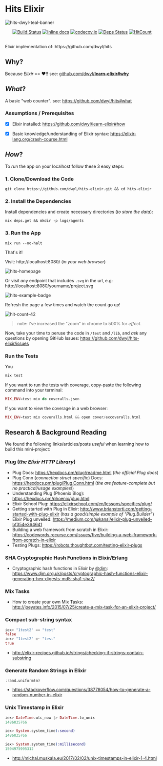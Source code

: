 # Hits Elixir

![hits-dwyl-teal-banner](https://user-images.githubusercontent.com/194400/30136430-d1b2c2b8-9356-11e7-9ed5-3d84f6e44066.png)

<div align="center">

[![Build Status](https://img.shields.io/travis/dwyl/hits-elixir.svg?style=flat-square)](https://travis-ci.org/dwyl/hits-elixir)
[![Inline docs](http://inch-ci.org/github/dwyl/hits-elixir.svg?style=flat-square)](http://inch-ci.org/github/dwyl/hits-elixir)
[![codecov.io](https://img.shields.io/codecov/c/github/dwyl/hits-elixir/master.svg?style=flat-square)](http://codecov.io/github/dwyl/hits-elixir?branch=master)
[![Deps Status](https://beta.hexfaktor.org/badge/all/github/dwyl/hits-elixir.svg?style=flat-square)](https://beta.hexfaktor.org/github/dwyl/hits-elixir)
[![HitCount](http://hits.dwyl.io/dwyl/hits-elixir.svg)](https://github.com/dwyl/hits-elixir)

</div>

<br />
Elixir implementation of: https://github.com/dwyl/hits

## Why?

Because _Elixir_ == :heart:!! see:
[github.com/dwyl/**learn-elixir#why**](https://github.com/dwyl/learn-elixir#why)

## _What_?

A basic "web counter". see: https://github.com/dwyl/hits#what


### Assumptions / Prerequisites

+ [x] Elixir installed: https://github.com/dwyl/learn-elixir#how
+ [x] Basic knowledge/understanding of Elixir syntax:
https://elixir-lang.org/crash-course.html


## _How_?

To _run_ the app on your localhost follow these 3 easy steps:

### 1. Clone/Download the Code

```
git clone https://github.com/dwyl/hits-elixir.git && cd hits-elixir
```

### 2. Install the Dependencies

Install dependencies and create necessary directories (_to store the data_):

```
mix deps.get && mkdir -p logs/agents
```

### 3. Run the App

```
mix run --no-halt
```

That's it! <br />


Visit: http://localhost:8080/ (_in your web browser_)

![hits-homepage](https://user-images.githubusercontent.com/194400/30294516-3dc31aca-9735-11e7-9e07-29a74e7c6bf0.png)

Or visit _any_ endpoint that includes `.svg` in the url,
e.g: http://localhost:8080/yourname/project.svg

![hits-example-badge](https://user-images.githubusercontent.com/194400/30294601-915b28b2-9735-11e7-8c56-c3ea6f414ded.png)

Refresh the page a few times and watch the count go up!

![hit-count-42](https://user-images.githubusercontent.com/194400/30295139-7db6c008-9737-11e7-9098-9488319e1271.png)

> note: I've increased the "zoom" in chrome to 500% for _effect_.


Now, take your time to peruse the code in `/test` and `/lib`,
and _ask_ any questions by opening GitHub Issues:
https://github.com/dwyl/hits-elixir/issues


### Run the Tests

You

```elixir
mix test
```

If you want to run the tests with coverage, copy-paste the following command
into your terminal:

```elixir
MIX_ENV=test mix do coveralls.json
```
If you want to view the coverage in a web browser:

```elixir
MIX_ENV=test mix coveralls.html && open cover/excoveralls.html
```

## Research & Background Reading

We found the following links/articles/posts _useful_
when learning how to build this mini-project:

### Plug (_the Elixir HTTP Library_)

+ Plug Docs: https://hexdocs.pm/plug/readme.html (_the official Plug docs_)
+ Plug Conn (_connection struct specific_) Docs:
https://hexdocs.pm/plug/Plug.Conn.html
(_the are feature-complete but no practical/usage examples!_)
+ Understanding Plug (Phoenix Blog): https://hexdocs.pm/phoenix/plug.html
+ Elixir School Plug:
https://elixirschool.com/en/lessons/specifics/plug/
+ Getting started with Plug in Elixir:
http://www.brianstorti.com/getting-started-with-plug-elixir
(_has a good/simple example of "Plug.Builder"_)
+ Elixir Plug unveiled:
https://medium.com/@kansi/elixir-plug-unveiled-bf354e364641
+ Building a web framework from scratch in Elixir:
https://codewords.recurse.com/issues/five/building-a-web-framework-from-scratch-in-elixir
+ Testing Plugs: https://robots.thoughtbot.com/testing-elixir-plugs

### SHA Cryptographic Hash Functions in Elixir/Erlang

+ Cryptographic hash functions in Elixir by [@djm](https://github.com/djm):
https://www.djm.org.uk/posts/cryptographic-hash-functions-elixir-generating-hex-digests-md5-sha1-sha2/

### Mix Tasks

+ How to create your own Mix Tasks:
http://joeyates.info/2015/07/25/create-a-mix-task-for-an-elixir-project/


### Compact sub-string syntax

```elixir
iex> "1test2" == "test"
false
iex> "1test2" =~ "test"
true
```

+ http://elixir-recipes.github.io/strings/checking-if-strings-contain-substring

### Generate Random Strings in Elixir

```
:rand.uniform(n)
```

+ https://stackoverflow.com/questions/38778054/how-to-generate-a-random-number-in-elixir

### Unix Timestamp in Elixir

```elixir
iex> DateTime.utc_now |> DateTime.to_unix
1486035766

iex> System.system_time(:second)
1486035766

iex> System.system_time(:millisecond)
1504975995312
```

+ http://michal.muskala.eu/2017/02/02/unix-timestamps-in-elixir-1-4.html
